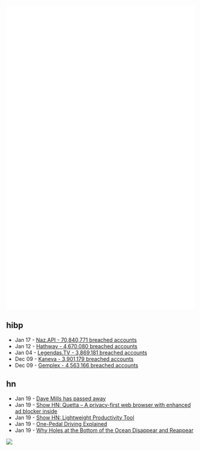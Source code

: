 ![Metrics](https://raw.githubusercontent.com/phixion/phixion/master/metrics.svg)

## hibp

<!--
for https://github.com/phixion/phixion/blob/main/.github/workflows/feeds.yml
-->
<!--START_SECTION:haveibeenpwnd-->
- Jan 17 - [Naz.API - 70,840,771 breached accounts](https://haveibeenpwned.com/PwnedWebsites#NazApi)
- Jan 12 - [Hathway - 4,670,080 breached accounts](https://haveibeenpwned.com/PwnedWebsites#Hathway)
- Jan 04 - [Legendas.TV - 3,869,181 breached accounts](https://haveibeenpwned.com/PwnedWebsites#LegendasTV)
- Dec 09 - [Kaneva - 3,901,179 breached accounts](https://haveibeenpwned.com/PwnedWebsites#Kaneva)
- Dec 09 - [Gemplex - 4,563,166 breached accounts](https://haveibeenpwned.com/PwnedWebsites#Gemplex)
<!--END_SECTION:haveibeenpwnd-->

## hn

<!--
for https://github.com/phixion/phixion/blob/main/.github/workflows/feeds.yml
-->
<!--START_SECTION:hn-->
- Jan 19 - [Dave Mills has passed away](https://elists.isoc.org/pipermail/internet-history/2024-January/009265.html)
- Jan 19 - [Show HN: Quetta – A privacy-first web browser with enhanced ad blocker inside](https://www.quetta.net/)
- Jan 19 - [Show HN: Lightweight Productivity Tool](https://zlinky.com/)
- Jan 19 - [One-Pedal Driving Explained](https://www.energy.gov/energysaver/one-pedal-driving-explained)
- Jan 19 - [Why Holes at the Bottom of the Ocean Disappear and Reappear](https://www.atlasobscura.com/articles/ocean-floor-holes-purposes-eels)
<!--END_SECTION:hn-->

<!--
for https://yhype.me
-->
![](https://hit.yhype.me/github/profile?user_id=13013670)
